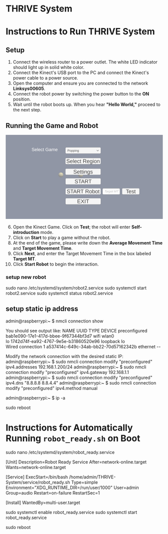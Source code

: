 # THRIVE System
 

# Instructions to Run THRIVE System

## Setup

1. Connect the wireless router to a power outlet. The white LED indicator should light up in solid white color.
2. Connect the Kinect's USB port to the PC and connect the Kinect's power cable to a power source.
3. Open the computer and ensure you are connected to the network **Linksys00605**.
4. Connect the robot power by switching the power button to the **ON** position.
5. Wait until the robot boots up. When you hear **"Hello World,"** proceed to the next step.

## Running the Game and Robot

![Menu Illustration](menu.PNG)

6. Open the Kinect Game. Click on **Test**; the robot will enter **Self-introduction** mode.
7. Click on **Start** to play a game without the robot.
8. At the end of the game, please write down the **Average Movement Time** and **Target Movement Time**.
9. Click **Next**, and enter the Target Movement Time in the box labeled **Target MT**.
10. Click **Start Robot** to begin the interaction.


### setup new robot
sudo nano /etc/systemd/system/robot2.service
sudo systemctl start robot2.service
sudo systemctl status robot2.service


## setup static ip address
admin@raspberrypi:~ $ nmcli connection show

You should see output like:
NAME                UUID                                  TYPE      DEVICE 
preconfigured       bab1e090-17e1-417d-bbee-9f67344bf3d7  wifi      wlan0  
lo                  1742d74f-ea92-4767-9e5e-b31860520e96  loopback  lo     
Wired connection 1  a537414c-649c-34ab-bb22-70d57162342b  ethernet  --     

Modify the network connection with the desired static IP:
admin@raspberrypi:~ $ sudo nmcli connection modify "preconfigured" ipv4.addresses 192.168.1.200/24
admin@raspberrypi:~ $ sudo nmcli connection modify "preconfigured" ipv4.gateway 192.168.1.1
admin@raspberrypi:~ $ sudo nmcli connection modify "preconfigured" ipv4.dns "8.8.8.8 8.8.4.4"
admin@raspberrypi:~ $ sudo nmcli connection modify "preconfigured" ipv4.method manual

admin@raspberrypi:~ $ ip -a

sudo reboot

# Instructions for Automatically Running `robot_ready.sh` on Boot

sudo nano /etc/systemd/system/robot_ready.service

[Unit]
Description=Robot Ready Service
After=network-online.target
Wants=network-online.target

[Service]
ExecStart=/bin/bash /home/admin/THRIVE-System/service/robot_ready.sh
Type=simple
Environment="XDG_RUNTIME_DIR=/run/user/1000"
User=admin
Group=audio
Restart=on-failure
RestartSec=1 

[Install]
WantedBy=multi-user.target

sudo systemctl enable robot_ready.service
sudo systemctl start robot_ready.service

sudo reboot